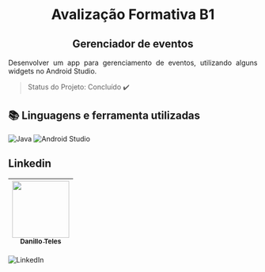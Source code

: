 <h1 align="center"> Avalização Formativa B1 </h1>
<h2 align="center"> Gerenciador de eventos </h2>

<p align="justify"> Desenvolver um app para gerenciamento de eventos, utilizando alguns widgets no Android Studio.</p>

> Status do Projeto: Concluído :heavy_check_mark:

## :books: Linguagens e ferramenta utilizadas 
![Java](https://img.shields.io/badge/java-%23ED8B00.svg?style=for-the-badge&logo=openjdk&logoColor=white)
![Android Studio](https://img.shields.io/badge/android%20studio-346ac1?style=for-the-badge&logo=android%20studio&logoColor=white)


## Linkedin
[<img src="https://media.licdn.com/dms/image/D4D03AQHI20SknUFvqA/profile-displayphoto-shrink_200_200/0/1692528467769?e=1726704000&v=beta&t=YXGoQVzXSESvMXzbRh652tkfY39FgYZX0Pw9RcEVVho" width=115 > <br> <sub> Danillo Teles </sub>](https://www.linkedin.com/in/danilloteles/) |
| :---: |
![LinkedIn](https://img.shields.io/badge/linkedin-%230077B5.svg?style=for-the-badge&logo=linkedin&logoColor=white)
